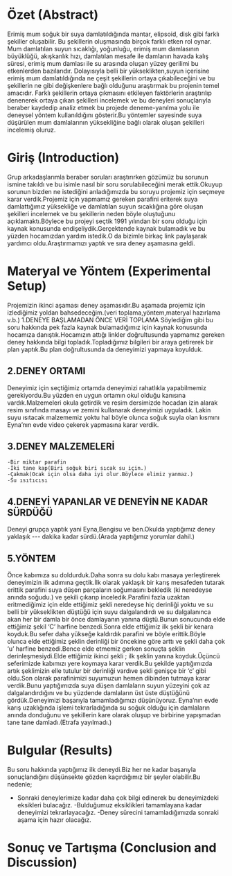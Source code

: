 # Özet (Abstract)
 Erimiş mum soğuk bir suya damlatıldığında mantar, elipsoid, disk gibi farklı şekiller oluşabilir. Bu şekillerin oluşmasında birçok farklı etken rol oynar. Mum damlatılan suyun sıcaklığı, yoğunluğu, erimiş mum damlasının büyüklüğü, akışkanlık hızı, damlatılan mesafe ile damlanın havada kalış süresi, erimiş mum damlası ile su arasında oluşan yüzey gerilimi bu etkenlerden bazılarıdır. Dolayısıyla belli bir yükseklikten,suyun içerisine erimiş mum damlatıldığında ne çeşit şekillerin ortaya çıkabileceğini ve bu şekillerin ne gibi değişkenlere bağlı olduğunu araştırmak bu projenin temel amacıdır. Farklı şekillerin ortaya çıkmasını etkileyen faktörlerin araştırılıp denenerek ortaya çıkan şekilleri incelemek ve bu deneyleri sonuçlarıyla beraber kaydedip analiz etmek bu projede deneme-yanılma yolu ile deneysel yöntem kullanıldığını gösterir.Bu yöntemler sayesinde suya düşürülen mum damlalarının yüksekliğine bağlı olarak oluşan şekilleri incelemiş oluruz.

# Giriş (Introduction)
Grup arkadaşlarımla beraber soruları araştırırken gözümüz bu sorunun ismine takıldı ve bu isimle nasıl bir soru sorulabileceğini merak ettik.Okuyup sorunun bizden ne istediğini anladığımızda bu soruyu projemiz için seçmeye karar verdik.Projemiz için yapmamız gereken parafini eriterek suya damlattığımız yüksekliğe ve damlatılan suyun sıcaklığına göre oluşan şekilleri incelemek ve bu şekillerin neden böyle oluştuğunu açıklamaktı.Böylece bu projeyi seçtik 1991 yılından bir soru olduğu için kaynak konusunda endişeliydik.Gerçektende  kaynak bulamadık ve bu yüzden hocamızdan yardım istedik.O da bizimle birkaç link paylaşarak yardımcı oldu.Araştırmamızı yaptık ve sıra deney aşamasına geldi.

# Materyal ve Yöntem (Experimental Setup)
Projemizin ikinci aşaması deney aşamasıdır.Bu aşamada projemiz için izlediğimiz yoldan bahsedeceğim.(veri toplama,yöntem,materyal hazırlama v.b.)
	1.DENEYE BAŞLAMADAN ÖNCE VERİ TOPLAMA
   Söylediğim gibi bu soru hakkında pek fazla kaynak bulamadığımız için kaynak konusunda hocamıza danıştık.Hocamızın attığı linkler  doğrultusunda yapmamız gereken deney hakkında bilgi topladık.Topladığımız bilgileri bir araya getirerek bir plan yaptık.Bu plan doğrultusunda da deneyimizi yapmaya koyulduk.

##	2.DENEY ORTAMI
   Deneyimiz için seçtiğimiz ortamda deneyimizi rahatlıkla yapabilmemiz gerekiyordu.Bu yüzden en uygun ortamın okul olduğu kanısına vardık.Malzemeleri okula getirdik ve resim dersimizde hocadan izin alarak resim sınıfında masayı ve zemini kullanarak deneyimizi uyguladık. Lakin suyu ısıtacak malzememiz yoktu hal böyle olunca soğuk suyla olan kısmını Eyna’nın evde video çekerek yapmasına karar verdik.

	
## 3.DENEY MALZEMELERİ
    -Bir miktar parafin
    -İki tane kap(Biri soğuk biri sıcak su için.)
    -Çakmak(Ocak için olsa daha iyi olur.Böylece elimiz yanmaz.)
    -Su ısıtıcısı

##	4.DENEYİ YAPANLAR VE DENEYİN NE KADAR SÜRDÜĞÜ
   Deneyi grupça yaptık yani Eyna,Bengisu ve ben.Okulda yaptığımız deney yaklaşık --- dakika kadar sürdü.(Arada yaptığımız yorumlar dahil.)    

##		5.YÖNTEM
   Önce kabımıza su doldurduk.Daha sonra su dolu kabı masaya yerleştirerek deneyimizin ilk adımına geçtik.İlk olarak yaklaşık bir karış mesafeden tutarak erittik parafini suya düşen parçaların soğumasını bekledik (ki neredeyse anında soğudu.) ve şekili çıkarıp inceledik.Parafini fazla uzaktan eritmediğimiz için elde ettiğimiz şekli neredeyse hiç derinliği yoktu ve su belli bir yükseklikten düştüğü için suyu dalgalandırdı ve su dalgalanınca akan her bir damla bir önce damlayanın yanına düştü.Bunun sonucunda elde ettiğimiz şekil ‘C’ harfine benzedi.Sonra elde ettiğimiz ilk şekli bir kenara koyduk.Bu sefer daha yükseğe kaldırdık parafini ve böyle erittik.Böyle olunca elde ettiğimiz şeklin derinliği bir öncekine göre arttı ve şekli daha çok ‘u’ harfine benzedi.Bence elde etmemiz gerken sonuçta şeklin derinleşmesiydi.Elde ettiğimiz ikinci şekli ; ilk şeklin yanına koyduk.Üçüncü seferimizde kabımızı yere koymaya karar verdik.Bu şekilde yaptığımızda artık şeklimizin elle tutulur bir derinliği vardıve şekli genişçe bir ‘c’ gibi oldu.Son olarak parafinimizi suyumuzun hemen dibinden tutmaya karar verdik.Bunu yaptığımızda suya düşen damlaların suyun yüzeyini çok az dalgalandırdığını ve bu yüzdende damlaların üst üste düştüğünü gördük.Deneyimizi başarıyla tamamladığımızı düşünüyoruz.
	Eyna’nın evde karış uzaklığında işlemi tekrarladığında su soğuk olduğu için damlaların anında donduğunu ve şekillerin kare olarak oluşup ve birbirine yapışmadan tane tane damladı.(Etrafa yayılmadı.)



# Bulgular (Results)
Bu soru hakkında yaptığımız ilk deneydi.Biz her ne kadar başarıyla sonuçlandığını düşünsekte gözden kaçırdığımız bir şeyler olabilir.Bu nedenle;
- Sonraki deneylerimize kadar daha çok bilgi edinerek bu deneyimizdeki eksikleri bulacağız.
-Bulduğumuz eksiklikleri tamamlayana kadar deneyimizi tekrarlayacağız.
-Deney sürecini tamamladığımızda sonraki aşama için hazır olacağız.

# Sonuç ve Tartışma (Conclusion and Discussion) 


